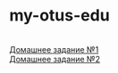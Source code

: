 # my-otus-edu
<br><a href="https://github.com/aytugana/my-otus-edu/tree/master/lesson-01">Домашнее задание №1</a>
<br><a href="https://github.com/aytugana/my-otus-edu/tree/master/lesson-02">Домашнее задание №2</a>
